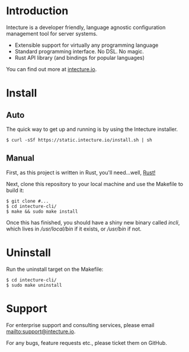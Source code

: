 # Introduction

Intecture is a developer friendly, language agnostic configuration management tool for server systems.

* Extensible support for virtually any programming language
* Standard programming interface. No DSL. No magic.
* Rust API library (and bindings for popular languages)

You can find out more at [intecture.io](http://intecture.io).

# Install

## Auto

The quick way to get up and running is by using the Intecture installer.

```
$ curl -sSf https://static.intecture.io/install.sh | sh
```

## Manual

First, as this project is written in Rust, you'll need...well, [Rust!](https://www.rust-lang.org)

Next, clone this repository to your local machine and use the Makefile to build it:

```
$ git clone #...
$ cd intecture-cli/
$ make && sudo make install
```

Once this has finished, you should have a shiny new binary called *incli*, which lives in */usr/local/bin* if it exists, or */usr/bin* if not.

# Uninstall

Run the uninstall target on the Makefile:

```
$ cd intecture-cli/
$ sudo make uninstall
```

# Support

For enterprise support and consulting services, please email <mailto:support@intecture.io>.

For any bugs, feature requests etc., please ticket them on GitHub.